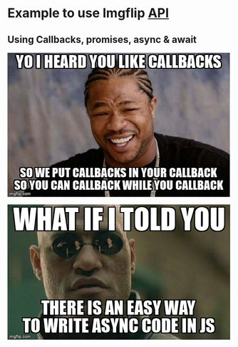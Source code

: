 # Example to use Imgflip [API](https://api.imgflip.com/caption_image)

## Using Callbacks, promises, async & await

![Callback_meme](meme_from_callbacks.jpg)


![Async_Await_meme](meme_from_async_await.jpg)
